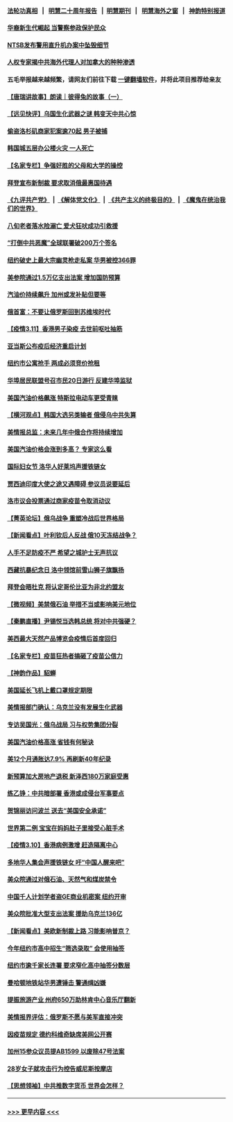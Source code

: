 #### [法轮功真相](https://github.com/gfw-breaker/truth/blob/master/README.md?t=0) &nbsp;&nbsp;|&nbsp;&nbsp; [明慧二十周年报告](https://github.com/gfw-breaker/mh-reports/blob/master/README.md?t=0) &nbsp;&nbsp;|&nbsp;&nbsp;[明慧期刊](https://github.com/gfw-breaker/mh-qikan) &nbsp;&nbsp;|&nbsp;&nbsp; [明慧海外之窗](https://github.com/gfw-breaker/mh-news/blob/master/README.md?t=0) &nbsp;&nbsp;|&nbsp;&nbsp; [神韵特别报道](https://github.com/gfw-breaker/mh-news/blob/master/shenyun.md?t=0)
#### [华裔新生代崛起 当警察参政保护民众](../pages/nsc412/n13640228.md?t=03121101) 
#### [NTSB发布警用直升机办案中坠毁细节](../pages/nsc412/n13640150.md?t=03121101) 
#### [人权专家揭中共海外代理人对加拿大的种种渗透](../pages/nsc412/n13640048.md?t=03121101) 
#### 五毛举报越来越频繁，请网友们前往下载 [一键翻墙软件](https://github.com/gfw-breaker/ssr-accounts)，并将此项目推荐给亲友
#### [【唐瑞讲故事】朗读｜彼得兔的故事（一）](../pages/nsc412/n13639936.md?t=03121101) 
#### [【远见快评】乌国生化武器之谜 韩变天中共心惊](../pages/nsc412/n13640044.md?t=03121101) 
#### [偷盗洛杉矶商家犯案逾70起 男子被捕](../pages/nsc412/n13640093.md?t=03121101) 
#### [韩国城五层办公楼火灾 一人死亡](../pages/nsc412/n13640077.md?t=03121101) 
#### [【名家专栏】争强好胜的父母和大学的操控](../pages/nsc412/n13639354.md?t=03121101) 
#### [拜登宣布新制裁 要求取消俄最惠国待遇](../pages/nsc412/n13639548.md?t=03121101) 
#### [《九评共产党》](https://github.com/begood0513/9ping.md/blob/master/README.md) &nbsp;|&nbsp; [《解体党文化》](../../../../jtdwh.md/blob/master/README.md)  &nbsp;|&nbsp; [《共产主义的终极目的》](../../../../gczydzjmd.md/blob/master/README.md) &nbsp;|&nbsp; [《魔鬼在统治我们的世界》](../../../../mgztzwmdsj.md/blob/master/README.md) 
#### [八旬老者落水险溺亡 爱犬狂吠成功引救援](../pages/nsc412/n13638850.md?t=03121101) 
#### [“打倒中共恶魔”全球联署破200万个签名](../pages/nsc412/n13638498.md?t=03121101) 
#### [纽约破史上最大宗幽灵枪走私案 华男被控366罪](../pages/nsc412/n13638256.md?t=03121101) 
#### [美参院通过1.5万亿支出法案 增加国防预算](../pages/nsc412/n13639658.md?t=03121101) 
#### [汽油价持续飙升 加州或发补贴但要等](../pages/nsc412/n13638604.md?t=03121101) 
#### [俄首富：不要让俄罗斯回到苏维埃时代](../pages/nsc412/n13639279.md?t=03121101) 
#### [【疫情3.11】香港男子染疫 去世前呕吐抽筋](../pages/nsc412/n13638788.md?t=03121101) 
#### [亚当斯公布疫后经济重启计划](../pages/nsc412/n13638273.md?t=03121101) 
#### [纽约市公寓抢手 两成必须竞价抢租](../pages/nsc412/n13638276.md?t=03121101) 
#### [华埠居民联盟号召市民20日游行 反建华埠监狱](../pages/nsc412/n13638266.md?t=03121101) 
#### [美国汽油价格飙涨 特斯拉电动车更受青睐](../pages/nsc412/n13638461.md?t=03121101) 
#### [【横河观点】韩国大选另类输者 俄侵乌中共失算](../pages/nsc412/n13637763.md?t=03121101) 
#### [美情报总监：未来几年中俄合作将持续增加](../pages/nsc412/n13638144.md?t=03121101) 
#### [美国汽油价格会涨到多高？ 专家这么看](../pages/nsc412/n13637812.md?t=03121101) 
#### [国际妇女节 洛华人好莱坞声援铁链女](../pages/nsc412/n13638134.md?t=03121101) 
#### [贾西迪印度大使之途又遇障碍 参议员说要延后](../pages/nsc412/n13638086.md?t=03121101) 
#### [洛市议会投票通过商家疫苗令取消动议](../pages/nsc412/n13638028.md?t=03121101) 
#### [【菁英论坛】俄乌战争 重塑冷战后世界格局](../pages/nsc412/n13637750.md?t=03121101) 
#### [【新闻看点】叶利钦后人反战 俄10天冻结战争？](../pages/nsc412/n13637651.md?t=03121101) 
#### [人手不足防疫不严 希望之城护士无声抗议](../pages/nsc412/n13637965.md?t=03121101) 
#### [西藏抗暴纪念日 洛中领馆前雪山狮子旗飘扬](../pages/nsc412/n13637884.md?t=03121101) 
#### [拜登会晤杜克 将认定哥伦比亚为非北约盟友](../pages/nsc412/n13637755.md?t=03121101) 
#### [【微视频】美禁俄石油 举措不当或影响美元地位](../pages/nsc412/n13634817.md?t=03121101) 
#### [【秦鹏直播】尹锡悦当选韩总统 将对中共强硬？](../pages/nsc412/n13637740.md?t=03121101) 
#### [美西最大天然产品博览会疫情后首度回归](../pages/nsc412/n13637774.md?t=03121101) 
#### [【名家专栏】疫苗狂热者搞砸了疫苗公信力](../pages/nsc412/n13636804.md?t=03121101) 
#### [【神韵作品】貂蝉](../pages/nsc412/n13637554.md?t=03121101) 
#### [美国延长飞机上戴口罩规定期限](../pages/nsc412/n13637636.md?t=03121101) 
#### [美情报部门确认：乌克兰没有发展生化武器](../pages/nsc412/n13637403.md?t=03121101) 
#### [专访吴国光：俄乌战局 习与权势集团分裂](../pages/nsc412/n13637288.md?t=03121101) 
#### [美国汽油价格高涨 省钱有何秘诀](../pages/nsc412/n13635480.md?t=03121101) 
#### [美12个月通胀达7.9% 再刷新40年纪录](../pages/nsc412/n13637147.md?t=03121101) 
#### [新预算加大房地产退税 新泽西180万家庭受惠](../pages/nsc412/n13637360.md?t=03121101) 
#### [练乙铮：中共暗部署 香港或成侵台军事要点](../pages/nsc412/n13636735.md?t=03121101) 
#### [贺锦丽访问波兰 送去“美国安全承诺”](../pages/nsc412/n13636811.md?t=03121101) 
#### [世界第二例 宝宝在妈妈肚子里接受心脏手术](../pages/nsc412/n13635905.md?t=03121101) 
#### [【疫情3.10】香港病例激增 赶造隔离中心](../pages/nsc412/n13636257.md?t=03121101) 
#### [多地华人集会声援铁链女 吁“中国人醒来吧”](../pages/nsc412/n13636338.md?t=03121101) 
#### [美众院通过对俄石油、天然气和煤炭禁令](../pages/nsc412/n13636050.md?t=03121101) 
#### [中国千人计划学者盗GE商业机密案 纽约开审](../pages/nsc412/n13632458.md?t=03121101) 
#### [美众院批准大型支出法案 援助乌克兰136亿](../pages/nsc412/n13635773.md?t=03121101) 
#### [【新闻看点】美欧新制裁上路 习能影响普京？](../pages/nsc412/n13634545.md?t=03121101) 
#### [今年纽约市高中招生“筛选录取” 会使用抽签](../pages/nsc412/n13635494.md?t=03121101) 
#### [纽约市逾千家长连署 要求窄化高中抽签分数层](../pages/nsc412/n13635485.md?t=03121101) 
#### [曼哈顿地铁站华男遭锤击 警通缉凶嫌](../pages/nsc412/n13635510.md?t=03121101) 
#### [提振旅游产业 州府650万助林肯中心音乐厅翻新](../pages/nsc412/n13635516.md?t=03121101) 
#### [美情报界评估：俄罗斯不愿与美军直接冲突](../pages/nsc412/n13634923.md?t=03121101) 
#### [因疫苗规定 德约科维奇缺席美网公开赛](../pages/nsc412/n13635188.md?t=03121101) 
#### [加州15参众议员提AB1599 以废除47号法案](../pages/nsc412/n13635170.md?t=03121101) 
#### [28岁女子就攻击行为控告威尼斯按摩店](../pages/nsc412/n13635153.md?t=03121101) 
#### [【思想领袖】中共推数字货币 世界会怎样？](../pages/nsc412/n13616721.md?t=03121101) 

----
#### [ >>> 更早内容 <<< ](../indexes/nsc412-earlier.md)
